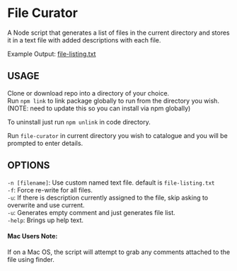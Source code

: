 # File Curator

A Node script that generates a list of files in the current directory and stores it in a text file with added descriptions with each file.

Example Output: [file-listing.txt]("https://github.com/lucasaid/file-curator/tree/master/text-directory/file-listing.txt")

## USAGE

Clone or download repo into a directory of your choice.  
Run `npm link` to link package globally to run from the directory you wish. (NOTE: need to update this so you can install via npm globally)

To uninstall just run `npm unlink` in code directory.

Run `file-curator` in current directory you wish to catalogue and you will be prompted to enter details.

## OPTIONS

`-n [filename]`: Use custom named text file. default is `file-listing.txt`  
`-f`: Force re-write for all files.  
`-u`: If there is description currently assigned to the file, skip asking to overwrite and use current.  
`-u`: Generates empty comment and just generates file list.  
`-help`: Brings up help text.

#### Mac Users Note:

If on a Mac OS, the script will attempt to grab any comments attached to the file using finder.
